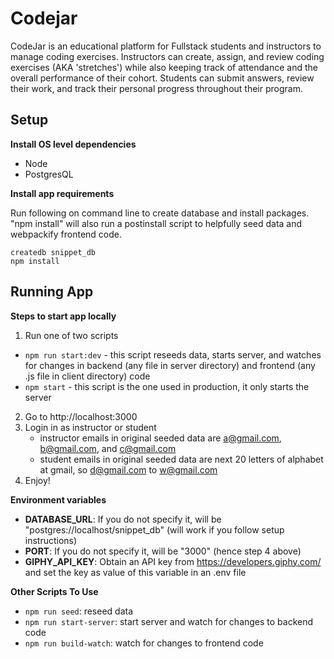 # Codejar

CodeJar is an educational platform for Fullstack students and instructors to manage coding exercises. Instructors can create, assign, and review coding exercises (AKA 'stretches') while also keeping track of attendance and the overall performance of their cohort. Students can submit answers, review their work, and track their personal progress throughout their program.

## Setup

**Install OS level dependencies**

- Node
- PostgresQL

**Install app requirements**

Run following on command line to create database and install packages. "npm install" will also run a postinstall script to helpfully seed data and
webpackify frontend code.

```
createdb snippet_db
npm install
```

## Running App

**Steps to start app locally**

1. Run one of two scripts

- `npm run start:dev` - this script reseeds data, starts server, and watches for changes in backend (any file in server directory) and frontend (any .js file in client directory) code
- `npm start` - this script is the one used in production, it only starts the server

2. Go to http://localhost:3000
3. Login in as instructor or student
   - instructor emails in original seeded data are a@gmail.com, b@gmail.com, and c@gmail.com
   - student emails in original seeded data are next 20 letters of alphabet at gmail, so d@gmail.com to w@gmail.com
4. Enjoy!

**Environment variables**

- **DATABASE_URL**: If you do not specify it, will be "postgres://localhost/snippet_db" (will work if you follow setup instructions)
- **PORT**: If you do not specify it, will be "3000" (hence step 4 above)
- **GIPHY_API_KEY**: Obtain an API key from https://developers.giphy.com/ and set the key as value of this variable in an .env file

**Other Scripts To Use**

- `npm run seed`: reseed data
- `npm run start-server`: start server and watch for changes to backend code
- `npm run build-watch`: watch for changes to frontend code
